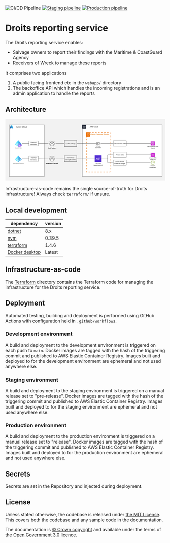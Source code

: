 ![CI/CD Pipeline](https://github.com/mcagov/droits/actions/workflows/pipeline-dev.yml/badge.svg)
[![Staging pipeline](https://github.com/mcagov/droits/actions/workflows/pipeline-staging.yml/badge.svg)](https://github.com/mcagov/droits/actions/workflows/pipeline-staging.yml)
[![Production pipeline](https://github.com/mcagov/droits/actions/workflows/pipeline-prod.yml/badge.svg)](https://github.com/mcagov/droits/actions/workflows/pipeline-prod.yml)

# Droits reporting service

The Droits reporting service enables:

- Salvage owners to report their findings with the Maritime & CoastGuard Agency
- Receivers of Wreck to manage these reports 

It comprises two applications

1. A public facing frontend etc in the `webapp/` directory
2. The backoffice API which handles the incoming registrations and is an admin application to handle the reports

## Architecture

![Architecture diagram](./architecture.jpg)

Infrastructure-as-code remains the single source-of-truth for Droits infrastructure! Always check `terraform/` if
unsure.

## Local development

| **dependency**                                                    | **version** |
|-------------------------------------------------------------------|-------------|
| [dotnet](https://learn.microsoft.com/en-us/dotnet/)               | 8.x         |
| [nvm](https://github.com/nvm-sh/nvm)                              | 0.39.5      |
| [terraform](https://www.terraform.io/)                            | 1.4.6       |
| [Docker desktop](https://www.docker.com/products/docker-desktop/) | Latest      |

## Infrastructure-as-code

The [Terraform](./terraform) directory contains the Terraform code for managing the infrastructure for the Droits 
reporting service.

## Deployment

Automated testing, building and deployment is performed using GitHub Actions with configuration held in
`.github/workflows`.

### Development environment

A build and deployment to the development environment is triggered on each push to `main`. Docker images are tagged
with the hash of the triggering commit and published to AWS Elastic Container Registry. Images built and deployed to
for the development environment are ephemeral and not used anywhere else.

### Staging environment

A build and deployment to the staging environment is triggered on a manual release set to "pre-release". Docker images are tagged
with the hash of the triggering commit and published to AWS Elastic Container Registry. Images built and deployed to
for the staging environment are ephemeral and not used anywhere else.

### Production environment

A build and deployment to the production environment is triggered on a manual release set to "release". Docker images are tagged
with the hash of the triggering commit and published to AWS Elastic Container Registry. Images built and deployed to
for the production environment are ephemeral and not used anywhere else.

## Secrets

Secrets are set in the Repository and injected during deployment.

## License

Unless stated otherwise, the codebase is released under [the MIT License][mit]. This covers both the codebase and any
sample code in the documentation.

The documentation is [&copy; Crown copyright][copyright] and available under the terms of the [Open Government 3.0][ogl]
licence.

[mit]: LICENCE
[copyright]: http://www.nationalarchives.gov.uk/information-management/re-using-public-sector-information/uk-government-licensing-framework/crown-copyright/
[ogl]: http://www.nationalarchives.gov.uk/doc/open-government-licence/version/3/
